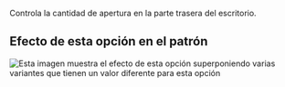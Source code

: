Controla la cantidad de apertura en la parte trasera del escritorio.

## Efecto de esta opción en el patrón

![Esta imagen muestra el efecto de esta opción superponiendo varias variantes que tienen un valor diferente para esta opción](albert\_backopening\_sample.svg "Efecto de esta opción en el patrón")
